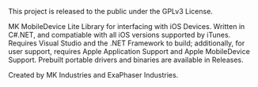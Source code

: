 This project is released to the public under the GPLv3 License.

MK MobileDevice Lite Library for interfacing with iOS Devices. 
Written in C#.NET, and compatiable with all iOS versions supported by iTunes. 
Requires Visual Studio and the .NET Framework to build; additionally, for
user support, requires Apple Application Support and Apple MobileDevice
Support. Prebuilt portable drivers and binaries are available in
Releases.

Created by MK Industries and ExaPhaser Industries.